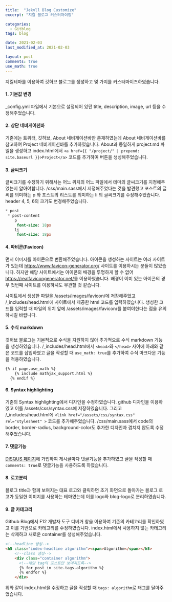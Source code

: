 ```yaml
---
title:  "Jekyll Blog Customize"
excerpt: "지킬 블로그 커스터마이징"

categories:
  - Gitblog
tags: blog

date: 2021-02-03
last_modified_at: 2021-02-03

layout: post
comments: true
use_math: true
---
```


지킬테마를 이용하여 깃허브 블로그를 생성하고 몇 가지를 커스터마이즈하였습니다.

#### 1. 기본값 변경
_config.yml 파일에서 기본으로 설정되어 있던 title, description, image, url 등을 수정해주었습니다.

#### 2. 상단 네비게이션바
기존에는 트위터, 깃허브, About 네비게이션바만 존재하였는데 About 네비게이션바를 참고하여 Project 네비게이션바를 추가하였습니다. About과 동일하게 project.md 파일을 생성하고 index.html에서 `<a href={{ "/project/" | prepend: site.baseurl }}>Project</a>` 코드를 추가하여 버튼을 생성해주었습니다.

#### 3. 글씨크기
글씨크기를 수정하기 위해서는 어느 위치의 어느 파일에서 테마의 글씨크기를 지정해주었는지 알아야합니다. /css/main.sass에서 지정해주었다는 것을 발견했고 포스트의 글씨를 의미하는 p 와 포스트의 리스트를 의미하는 li 의 글씨크기를 수정해주었습니다. header 4, 5, 6의 크기도 변경해주었습니다.

``` sass
* post
 * post-content
    p
     font-size: 18px
    li
     font-size: 18px
```


#### 4. 파비콘(Favicon)
먼저 이미지를 아이콘으로 변환해주었습니다. 아이콘을 생성하는 사이트는 여러 사이트가 있는데 <https://www.favicon-generator.org/> 사이트를 이용하시는 분들이 많았습니다. 하지만 해당 사이트에서는 아이콘의 배경을 투명하게 할 수 없어 <https://realfavicongenerator.net/>를 이용하였습니다. 배경이 이미 있는 아이콘의 경우 첫번째 사이트를 이용하셔도 무관할 것 같습니다.  

사이트에서 생성한 파일을 /assets/images/favicon/에 저장해주었고 /_includes/head.html에 사이트에서 제공한 html 코드를 입력하였습니다. 생성한 코드를 입력할 때 파일의 위치 앞에 /assets/images/favicon/를 붙여야한다는 점을 유의하시길 바랍니다.

#### 5. 수식 markdown
깃허브 블로그는 기본적으로 수식을 지원하지 않아 추가적으로 수식 markdown 기능을 생성하였습니다. /_includes/head.html에서 `<head>`와 `</head>` 사이에 아래와 같은 코드를 삽입하였고 글을 작성할 때 ```use_math: true```를 추가하여 수식 마크다운 기능을 적용하였습니다.

```html
{% if page.use_math %}
    {% include mathjax_support.html %}
  {% endif %}
```

#### 6. Syntax highlighting
기존의 Syntax highlighting에서 디자인을 수정하였습니다. github 디자인을 이용하였고 이를 /assets/css/syntax.css에 저장하였습니다. 그리고 /_includes/head.html에 `<link href="/assets/css/syntax.css" rel="stylesheet" >` 코드를 추가해주었습니다. /css/main.sass에서 code의 border, border-radius, background-color도 추가한 디자인과 겹치지 않도록 수정해주었습니다.


#### 7. 댓글기능
[DISQUS 페이지](https://disqus.com/)에 가입하여 게시글마다 댓글기능을 추가하였고 글을 작성할 때 `comments: true`로 댓글기능을 사용하도록 하였습니다.

#### 8. 로고분리
블로그 title과 함께 보여지는 대표 로고와 클릭하면 초기 화면으로 돌아가는 블로그 로고가 동일한 이미지를 사용하는 테마였는데 이를 logo와 blog-logo로 분리하였습니다.

#### 9. 글 카테고리
Github Blog에서 F12 개발자 도구 디버거 창을 이용하여 기존의 카테고리를 확인하였고 이를 기반으로 카테고리를 수정하였습니다. index.html에서 사용하지 않는 카테고리는 삭제하고 새로운 container를 생성해주었습니다.

``` html
<!--headline 생성-->
<h5 class="index-headline algorithm"><span>Algorithm</span></h5>
    <!--class 생성-->
    <div class="container algorithm">
      <!--해당 tag의 포스트만 보여지도록-->
      {% for post in site.tags.algorithm %}
      {% endfor %}
    </div>                         
```

위와 같이 index.html을 수정하고 글을 작성할 때 `tags: algorithm`로 태그를 달아주었습니다.
